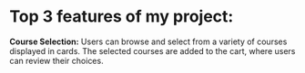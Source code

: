 <h1>Top 3 features of my project:</h1>
<b>Course Selection:</b> Users can browse and select from a variety of courses displayed in cards. The selected courses are added to the cart, where users can review their choices.
